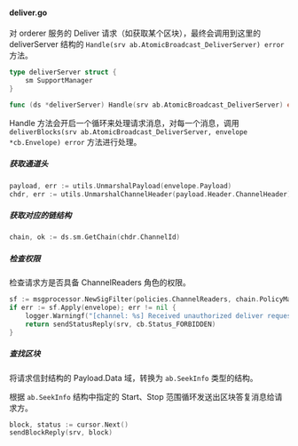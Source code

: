 #### deliver.go

对 orderer 服务的 Deliver 请求（如获取某个区块），最终会调用到这里的 deliverServer 结构的 `Handle(srv ab.AtomicBroadcast_DeliverServer) error` 方法。

```go
type deliverServer struct {
	sm SupportManager
}

func (ds *deliverServer) Handle(srv ab.AtomicBroadcast_DeliverServer) error
```

Handle 方法会开启一个循环来处理请求消息，对每一个消息，调用 `deliverBlocks(srv ab.AtomicBroadcast_DeliverServer, envelope *cb.Envelope) error` 方法进行处理。


##### 获取通道头

```go
payload, err := utils.UnmarshalPayload(envelope.Payload)
chdr, err := utils.UnmarshalChannelHeader(payload.Header.ChannelHeader)
```

##### 获取对应的链结构

```go
chain, ok := ds.sm.GetChain(chdr.ChannelId)
```


##### 检查权限

检查请求方是否具备 ChannelReaders 角色的权限。

```go
sf := msgprocessor.NewSigFilter(policies.ChannelReaders, chain.PolicyManager())
if err := sf.Apply(envelope); err != nil {
	logger.Warningf("[channel: %s] Received unauthorized deliver request from %s: %s", chdr.ChannelId, addr, err)
	return sendStatusReply(srv, cb.Status_FORBIDDEN)
}
```


##### 查找区块

将请求信封结构的 Payload.Data 域，转换为 `ab.SeekInfo` 类型的结构。

根据 `ab.SeekInfo` 结构中指定的 Start、Stop 范围循环发送出区块答复消息给请求方。

```go
block, status := cursor.Next()
sendBlockReply(srv, block)
```
